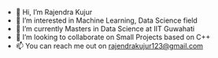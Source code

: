 - 👋 Hi, I’m Rajendra Kujur
- 👀 I’m interested in Machine Learning, Data Science field
- 🌱 I’m currently Masters in Data Science at IIT Guwahati
- 💞️ I’m looking to collaborate on Small Projects based on C++
- 📫 You can reach me out on rajendrakujur123@gmail.com

<!---
rajendrakujur/rajendrakujur is a ✨ special ✨ repository because its `README.md` (this file) appears on your GitHub profile.
You can click the Preview link to take a look at your changes.
--->
